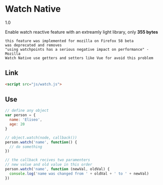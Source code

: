 # Watch Native

1.0

Enable watch reactive feature with an extreamly light library, only **355 bytes**

	this feature was implemented for mozilla on Firefox 58 beta
	was deprecated and removes
	"using watchpoints has a serious negative impact on performance" - Mozilla
	Watch Native use getters and setters like Vue for avoid this problem

## Link

```html
<script src="js/watch.js">
```
## Use
```js
// define any object
var person = {
  name: 'Eliseo',
  age: 20
}

// object.watch(node, callback())
person.watch('name', function() {
  // do something
})

// the callback recives two paramenters
// new value and old value in this order
person.watch('name', function (newVal, oldVal) {
  console.log('name was changed from ' + oldVal + ' to ' + newVal)
})
```
